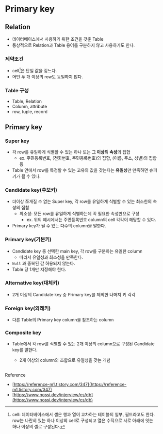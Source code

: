 # Primary key

## Relation

- 데이터베이스에서 사용하기 위한 조건을 갖춘 Table
- 통상적으로 Relation과 Table 용어를 구분하지 않고 사용하기도 한다.

### 제약조건

- cell[^1]은 단일 값을 갖느다.
- 어떤 두 개 이상의 row도 동일하지 않다.

[^1]:cell: 데이터베이스에서 셀은 행과 열이 교차하는 테이블의 일부, 필드라고도 한다. row는 나란히 있는 하나 이상의 cell로 구성되고 열은 수직으로 서로 아래에 잇는 하나 이상의 셀로 구성된다.

### Table 구성

- Table, Relation
- Column, attribute
- row, tuple, record

## Primary key

### Super key

- 각 row를 유일하게 식별할 수 있는 하나 또는 **그 이상의 속성**의 집합
    - ex. 주민등록번호, (전화번호, 주민등록번호)의 집합, (이름, 주소, 성별)의 집합 등
- Table 안에서 row를 특정할 수 있는 고유의 값을 갖는다는 **유일성**만 만족하면 슈퍼키가 될 수 있다.

### Candidate key(후보키)

- 더이상 쪼개질 수 없는 Super key, 각 row를 유일하게 식별할 수 있는 최소한의 속성의 집합
    - 최소성: 모든 row를 유일하게 식별하는데 꼭 필요한 속성만으로 구성
        - ex. 위의 예시에서는 주민등록번호 column의 cell 각각이 해당할 수 있다.
- Primary key가 될 수 있는 다수의 column을 말한다.

### Primary key(기본키)

- Candidate key 중 선택한 main key, 각 row를 구분하는 유일한 column
    - 따라서 유일성과 최소성을 만족한다.
- `Null` 과 중복된 값 허용되지 않는다.
- Table 당 1개만 지정해야 한다.

### Alternative key(대체키)

- 2개 이상의 Candidate key 중 Primary key를 제외한 나머지 키 각각

### Foreign key(외래키)

- 다른 Table의 Primary key column을 참조하는 column

### Composite key

- Table에서 각 row를 식별할 수 있는 2개 이상의 column으로 구성된 Candidate key를 말한다.
    - 2개 이상의 column의 조합으로 유일성을 갖는 개념

  
  <br>

Reference

- [https://reference-m1.tistory.com/347](https://reference-m1.tistory.com/347)
- [https://www.nossi.dev/interview/cs/db](https://www.nossi.dev/interview/cs/db)
